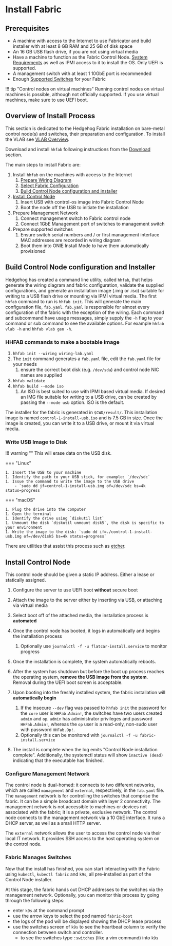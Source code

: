 # Install Fabric

## Prerequisites

* A machine with access to the Internet to use Fabricator and build installer with at least 8 GB RAM and 25 GB of disk space
* An 16 GB USB flash drive, if you are not using virtual media
* Have a machine to function as the Fabric Control Node. [System Requirements](./requirements.md) as well as IPMI access to it to install
  the OS. Only UEFI is supported.
* A management switch with at least 1 10GbE port is recommended
* Enough [Supported Switches](./supported-devices.md) for your Fabric

!!! tip "Control nodes on virtual machines"
    Running control nodes on virtual machines is possible, although not officially supported. If you use virtual
    machines, make sure to use UEFI boot.

## Overview of Install Process

This section is dedicated to the Hedgehog Fabric installation on bare-metal control node(s) and switches, their
preparation and configuration. To install the VLAB see [VLAB Overview](../vlab/overview.md).

Download and install `hhfab` following instructions from the [Download](../getting-started/download.md) section.

The main steps to install Fabric are:

1. Install `hhfab` on the machines with access to the Internet
    1. [Prepare Wiring Diagram](./build-wiring.md)
    1. [Select Fabric Configuration](./config.md)
    1. [Build Control Node configuration and installer](#build-control-node-configuration-and-installer)
1. [Install Control Node](#install-control-node)
    1. Insert USB with control-os image into Fabric Control Node
    1. Boot the node off the USB to initiate the installation
1. Prepare Management Network
    1. Connect management switch to Fabric control node
    1. Connect 1GbE Management port of switches to management switch
1. Prepare supported switches
    1. Ensure switch serial numbers and / or first management interface MAC addresses are recorded in wiring diagram
    1. Boot them into ONIE Install Mode to have them automatically provisioned

## Build Control Node configuration and Installer
Hedgehog has created a command line utility, called `hhfab`, that helps generate the wiring diagram and fabric configuration,
validate the supplied configurations, and generate an installation image (.img or .iso) suitable
for writing to a USB flash drive or mounting via IPMI virtual media. The first `hhfab` command to
run is `hhfab init`. This will generate the main configuration file, `fab.yaml`. `fab.yaml` is
responsible for almost every configuration of the fabric with the exception of the wiring. Each
command and subcommand have usage messages, simply supply the `-h` flag to your command or sub
command to see the available options. For example `hhfab vlab -h` and `hhfab vlab gen -h`.

### HHFAB commands to make a bootable image

1. `hhfab init --wiring wiring-lab.yaml`
1. The `init` command generates a `fab.yaml` file, edit the `fab.yaml` file for your needs
    1. ensure the correct boot disk (e.g. `/dev/sda`) and control node NIC names are supplied
1. `hhfab validate`
1. `hhfab build --mode iso`
    1. An ISO is best suited to use with IPMI based virtual media. If desired an IMG file suitable for writing to a USB drive, can be created by passing the `--mode usb` option. ISO is the default.

The installer for the fabric is generated in `$CWD/result/`. This installation image is named `control-1-install-usb.iso` and is 7.5 GB in size. Once the image is created, you can write it to a USB drive, or mount it via virtual media.

### Write USB Image to Disk

!!! warning ""
    This will erase data on the USB disk.

=== "Linux"

    1. Insert the USB to your machine
    1. Identify the path to your USB stick, for example: `/dev/sdc`
    1. Issue the command to write the image to the USB drive
        - `sudo dd if=control-1-install-usb.img of=/dev/sdc bs=4k status=progress`

=== "macOS"

    1. Plug the drive into the computer
    1. Open the terminal
    1. Identify the drive using `diskutil list`
    1. Unmount the disk `diskutil unmount disk5`, the disk is specific to your environment
    1. Write the image to the disk: `sudo dd if=./control-1-install-usb.img of=/dev/disk5 bs=4k status=progress`

There are utilities that assist this process such as [etcher](https://etcher.balena.io/).


## Install Control Node

This control node should be given a static IP address. Either a lease or statically assigned.

1. Configure the server to use UEFI boot **without** secure boot

1. Attach the image to the server either by inserting via USB, or attaching via virtual media

1. Select boot off of the attached media, the installation process is **automated**

1. Once the control node has booted, it logs in automatically and begins the installation process
    1. Optionally use `journalctl -f -u flatcar-install.service` to monitor progress

1. Once the installation is complete, the system automatically reboots.

1. After the system has shutdown but before the boot up process reaches the operating system, **remove the USB image from the system**. Removal during the UEFI boot screen is acceptable.

1. Upon booting into the freshly installed system, the fabric installation will **automatically begin**
    1. If the insecure `--dev` flag was passed to `hhfab init` the password for the `core` user is `HHFab.Admin!`, the switches have two users created `admin` and `op`. `admin` has administrator privileges and password `HHFab.Admin!`, whereas the `op` user is a read-only, non-sudo user with password `HHFab.Op!`.
    1. Optionally this can be monitored with `journalctl -f -u fabric-install.service`

1. The install is complete when the log emits "Control Node installation complete". Additionally, the systemctl status will show `inactive (dead)` indicating that the executable has finished.


### Configure Management Network

The control node is dual-homed: it connects to two different networks, which are called
`management` and `external`, respectively, in the `fab.yaml` file.
The `management` network is for controlling the switches that comprise the fabric. It
can be a simple broadcast domain with layer 2 connectivity. The management network is
not accessible to machines or devices not associated with the fabric; it is a private,
exclusive network. The control node connects to the management network via a 10 GbE
interface. It runs a DHCP server, as well as a small HTTP server.

The `external` network allows the user to access the control node via their local
IT network. It provides SSH access to the host operating system on the control node.

### Fabric Manages Switches

Now that the install has finished, you can start interacting with the Fabric using `kubectl`, `kubectl fabric` and `k9s`, all pre-installed as part of the Control Node installer.

At this stage, the fabric hands out DHCP addresses to the switches via the management network. Optionally, you can monitor this process by going through the following steps:
- enter `k9s` at the command prompt
- use the arrow keys to select the pod named `fabric-boot`
- the logs of the pod will be displayed showing the DHCP lease process
- use the switches screen of `k9s` to see the heartbeat column to verify the connection between switch and controller.
    - to see the switches type `:switches` (like a vim command) into `k9s`
